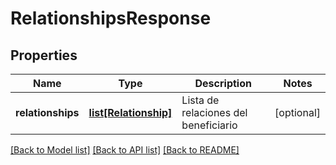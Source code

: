 # RelationshipsResponse

## Properties
Name | Type | Description | Notes
------------ | ------------- | ------------- | -------------
**relationships** | [**list[Relationship]**](Relationship.md) | Lista de relaciones del beneficiario | [optional] 

[[Back to Model list]](../README.md#documentation-for-models) [[Back to API list]](../README.md#documentation-for-api-endpoints) [[Back to README]](../README.md)

